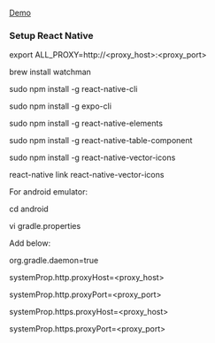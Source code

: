 [Demo](https://youtu.be/sr9Ig5rQgnU)

### Setup React Native

export ALL_PROXY=http://<proxy_host>:<proxy_port>

brew install watchman

sudo npm install -g react-native-cli

sudo npm install -g expo-cli

sudo npm install -g react-native-elements

sudo npm install -g react-native-table-component

sudo npm install -g react-native-vector-icons

react-native link react-native-vector-icons


For android emulator:

cd android

vi gradle.properties


Add below:

org.gradle.daemon=true

systemProp.http.proxyHost=<proxy_host>

systemProp.http.proxyPort=<proxy_port>

systemProp.https.proxyHost=<proxy_host>

systemProp.https.proxyPort=<proxy_port>
